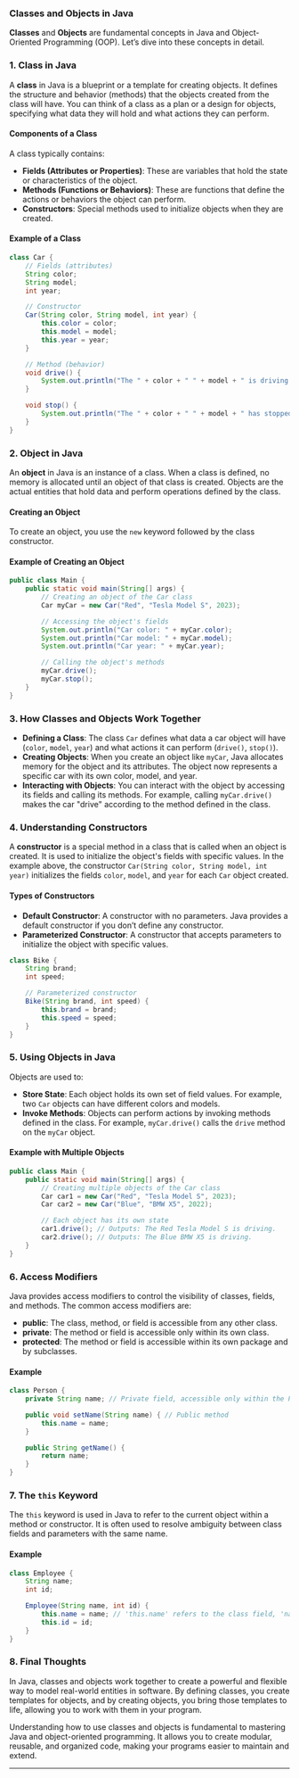 ### **Classes and Objects in Java**

**Classes** and **Objects** are fundamental concepts in Java and Object-Oriented Programming (OOP). Let’s dive into
these concepts in detail.

### 1. **Class in Java**

A **class** in Java is a blueprint or a template for creating objects. It defines the structure and behavior (methods)
that the objects created from the class will have. You can think of a class as a plan or a design for objects,
specifying what data they will hold and what actions they can perform.

#### **Components of a Class**

A class typically contains:

- **Fields (Attributes or Properties)**: These are variables that hold the state or characteristics of the object.
- **Methods (Functions or Behaviors)**: These are functions that define the actions or behaviors the object can perform.
- **Constructors**: Special methods used to initialize objects when they are created.

#### **Example of a Class**

```java
class Car {
    // Fields (attributes)
    String color;
    String model;
    int year;

    // Constructor
    Car(String color, String model, int year) {
        this.color = color;
        this.model = model;
        this.year = year;
    }

    // Method (behavior)
    void drive() {
        System.out.println("The " + color + " " + model + " is driving.");
    }

    void stop() {
        System.out.println("The " + color + " " + model + " has stopped.");
    }
}
```

### 2. **Object in Java**

An **object** in Java is an instance of a class. When a class is defined, no memory is allocated until an object of that
class is created. Objects are the actual entities that hold data and perform operations defined by the class.

#### **Creating an Object**

To create an object, you use the `new` keyword followed by the class constructor.

#### **Example of Creating an Object**

```java
public class Main {
    public static void main(String[] args) {
        // Creating an object of the Car class
        Car myCar = new Car("Red", "Tesla Model S", 2023);

        // Accessing the object's fields
        System.out.println("Car color: " + myCar.color);
        System.out.println("Car model: " + myCar.model);
        System.out.println("Car year: " + myCar.year);

        // Calling the object's methods
        myCar.drive();
        myCar.stop();
    }
}
```

### 3. **How Classes and Objects Work Together**

- **Defining a Class**: The class `Car` defines what data a car object will have (`color`, `model`, `year`) and what
  actions it can perform (`drive()`, `stop()`).
- **Creating Objects**: When you create an object like `myCar`, Java allocates memory for the object and its attributes.
  The object now represents a specific car with its own color, model, and year.
- **Interacting with Objects**: You can interact with the object by accessing its fields and calling its methods. For
  example, calling `myCar.drive()` makes the car "drive" according to the method defined in the class.

### 4. **Understanding Constructors**

A **constructor** is a special method in a class that is called when an object is created. It is used to initialize the
object's fields with specific values. In the example above, the constructor `Car(String color, String model, int year)`
initializes the fields `color`, `model`, and `year` for each `Car` object created.

#### **Types of Constructors**

- **Default Constructor**: A constructor with no parameters. Java provides a default constructor if you don’t define any
  constructor.
- **Parameterized Constructor**: A constructor that accepts parameters to initialize the object with specific values.

```java
class Bike {
    String brand;
    int speed;

    // Parameterized constructor
    Bike(String brand, int speed) {
        this.brand = brand;
        this.speed = speed;
    }
}
```

### 5. **Using Objects in Java**

Objects are used to:

- **Store State**: Each object holds its own set of field values. For example, two `Car` objects can have different
  colors and models.
- **Invoke Methods**: Objects can perform actions by invoking methods defined in the class. For example, `myCar.drive()`
  calls the `drive` method on the `myCar` object.

#### **Example with Multiple Objects**

```java
public class Main {
    public static void main(String[] args) {
        // Creating multiple objects of the Car class
        Car car1 = new Car("Red", "Tesla Model S", 2023);
        Car car2 = new Car("Blue", "BMW X5", 2022);

        // Each object has its own state
        car1.drive(); // Outputs: The Red Tesla Model S is driving.
        car2.drive(); // Outputs: The Blue BMW X5 is driving.
    }
}
```

### 6. **Access Modifiers**

Java provides access modifiers to control the visibility of classes, fields, and methods. The common access modifiers
are:

- **public**: The class, method, or field is accessible from any other class.
- **private**: The method or field is accessible only within its own class.
- **protected**: The method or field is accessible within its own package and by subclasses.

#### **Example**

```java
class Person {
    private String name; // Private field, accessible only within the Person class

    public void setName(String name) { // Public method
        this.name = name;
    }

    public String getName() {
        return name;
    }
}
```

### 7. **The `this` Keyword**

The `this` keyword is used in Java to refer to the current object within a method or constructor. It is often used to
resolve ambiguity between class fields and parameters with the same name.

#### **Example**

```java
class Employee {
    String name;
    int id;

    Employee(String name, int id) {
        this.name = name; // 'this.name' refers to the class field, 'name' is the constructor parameter
        this.id = id;
    }
}
```

### 8. **Final Thoughts**

In Java, classes and objects work together to create a powerful and flexible way to model real-world entities in
software. By defining classes, you create templates for objects, and by creating objects, you bring those templates to
life, allowing you to work with them in your program.

Understanding how to use classes and objects is fundamental to mastering Java and object-oriented programming. It allows
you to create modular, reusable, and organized code, making your programs easier to maintain and extend.

---

